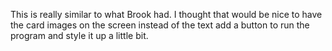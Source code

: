 This is really similar to what Brook had. I thought that would be nice to have the card images on the screen 
instead of the text add a button to run the program and style it up a little bit.

